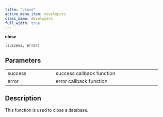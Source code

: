```yaml
---
title: "close"
active_menu_item: developers
class_name: developers
full_width: true
---
```



**close**

    (success, error)
   

## Parameters

<table>
<tr>
<td width="193">
success

</td>
<td width="17">

</td>
<td width="670">
success callback function

</td>
</tr>
<tr>
<td width="193">
error

</td>
<td width="17">

</td>
<td width="670">
error callback function

</td>
</tr>
</table>
     
   

## Description

This function is used to close a database.

